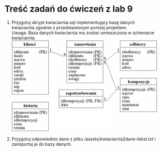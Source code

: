 # Treść zadań do ćwiczeń z lab 9

1. Przygotuj skrypt kwiaciarnia.sql implementujący bazę danych kwiaciarnia zgodnie z przedstawionym poniżej projektem.  
Uwaga: Baza danych kwiaciarnia ma zostać umieszczona w schemacie kwiaciarnia.  
![Schemat](../assets/kwiaciarnia.png)  

2. Przygotuj odpowiednio dane z pliku /assets/kwiaciarnia2dane-tekst.txt i zaimportuj je do bazy danych.